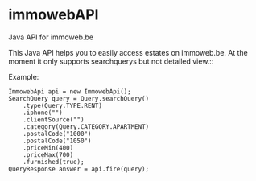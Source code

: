 immowebAPI
==========

Java API for immoweb.be

This Java API helps you to easily access estates on immoweb.be.
At the moment it only supports searchquerys but not detailed view.::

Example:

    ImmowebApi api = new ImmowebApi();
    SearchQuery query = Query.searchQuery()
		.type(Query.TYPE.RENT)
		.iphone("")
		.clientSource("")
		.category(Query.CATEGORY.APARTMENT)
		.postalCode("1000")
		.postalCode("1050")
		.priceMin(400)
		.priceMax(700)
		.furnished(true);
    QueryResponse answer = api.fire(query);

